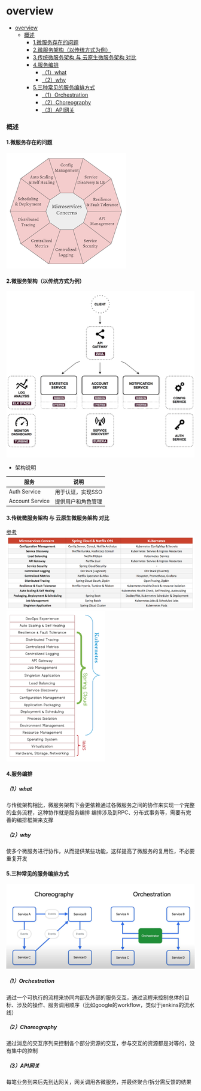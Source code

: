 # overview

<!-- @import "[TOC]" {cmd="toc" depthFrom=1 depthTo=6 orderedList=false} -->
<!-- code_chunk_output -->

- [overview](#overview)
    - [概述](#概述)
      - [1.微服务存在的问题](#1微服务存在的问题)
      - [2.微服务架构（以传统方式为例）](#2微服务架构以传统方式为例)
      - [3.传统微服务架构 与 云原生微服务架构 对比](#3传统微服务架构-与-云原生微服务架构-对比)
      - [4.服务编排](#4服务编排)
        - [（1）what](#1what)
        - [（2）why](#2why)
      - [5.三种常见的服务编排方式](#5三种常见的服务编排方式)
        - [（1）Orchestration](#1orchestration)
        - [（2）Choreography](#2choreography)
        - [（3）API网关](#3api网关)

<!-- /code_chunk_output -->

### 概述

#### 1.微服务存在的问题
![](./imgs/overview_01.png)

#### 2.微服务架构（以传统方式为例）

![](./imgs/overview_02.png)

* 架构说明

|服务|说明|
|-|-|
|Auth Service|用于认证，实现SSO|
|Account Service|提供用户和角色管理|

#### 3.传统微服务架构 与 云原生微服务架构 对比
[参考](https://dzone.com/articles/deploying-microservices-spring-cloud-vs-kubernetes)
![](./imgs/overview_03.png)
![](./imgs/overview_04.png)

#### 4.服务编排

##### （1）what
与传统架构相比，微服务架构下会更依赖通过各微服务之间的协作来实现一个完整的业务流程，这种协作就是服务编排
编排涉及到RPC、分布式事务等，需要有完善的编排框架来支撑

##### （2）why

使多个微服务进行协作，从而提供某些功能，这样提高了微服务的复用性，不必要重复开发

#### 5.三种常见的服务编排方式

![](./imgs/overview_05.png)

##### （1）Orchestration
通过一个可执行的流程来协同内部及外部的服务交互，通过流程来控制总体的目标、涉及的操作、服务调用顺序（比如google的workflow，类似于jenkins的流水线）

##### （2）Choreography
通过消息的交互序列来控制各个部分资源的交互，参与交互的资源都是对等的，没有集中的控制

##### （3）API网关
每笔业务到来后先到达网关，网关调用各微服务，并最终聚合/拆分需反馈的结果
